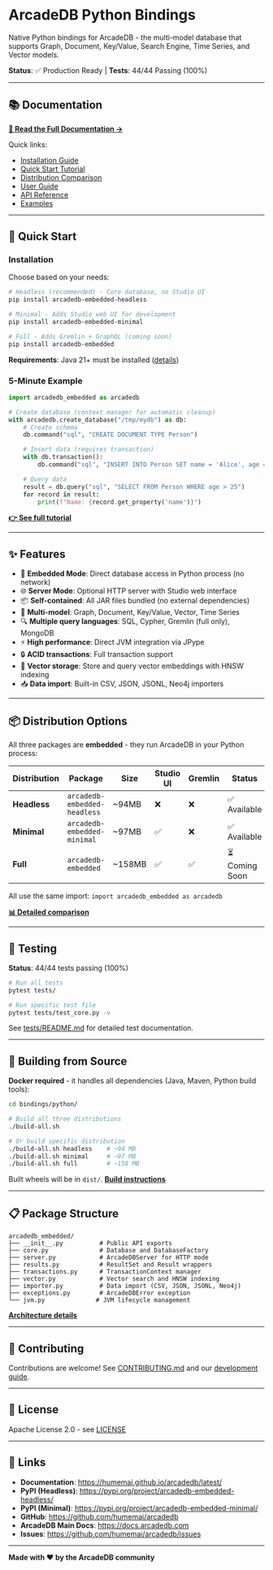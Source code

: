 # ArcadeDB Python Bindings

Native Python bindings for ArcadeDB - the multi-model database that supports Graph, Document, Key/Value, Search Engine, Time Series, and Vector models.

**Status**: ✅ Production Ready | **Tests**: 44/44 Passing (100%)

---

## 📚 Documentation

**[📖 Read the Full Documentation →](https://humemai.github.io/arcadedb/latest)**

Quick links:
- [Installation Guide](https://humemai.github.io/arcadedb/latest/getting-started/installation/)
- [Quick Start Tutorial](https://humemai.github.io/arcadedb/latest/getting-started/quickstart/)
- [Distribution Comparison](https://humemai.github.io/arcadedb/latest/getting-started/distributions/)
- [User Guide](https://humemai.github.io/arcadedb/latest/guide/core/database/)
- [API Reference](https://humemai.github.io/arcadedb/latest/api/database/)
- [Examples](https://humemai.github.io/arcadedb/latest/examples/)

---

## 🚀 Quick Start

### Installation

Choose based on your needs:

```bash
# Headless (recommended) - Core database, no Studio UI
pip install arcadedb-embedded-headless

# Minimal - Adds Studio web UI for development
pip install arcadedb-embedded-minimal

# Full - Adds Gremlin + GraphQL (coming soon)
pip install arcadedb-embedded
```

**Requirements**: Java 21+ must be installed ([details](https://humemai.github.io/arcadedb/latest/getting-started/installation/#java-runtime-environment-jre))

### 5-Minute Example

```python
import arcadedb_embedded as arcadedb

# Create database (context manager for automatic cleanup)
with arcadedb.create_database("/tmp/mydb") as db:
    # Create schema
    db.command("sql", "CREATE DOCUMENT TYPE Person")

    # Insert data (requires transaction)
    with db.transaction():
        db.command("sql", "INSERT INTO Person SET name = 'Alice', age = 30")

    # Query data
    result = db.query("sql", "SELECT FROM Person WHERE age > 25")
    for record in result:
        print(f"Name: {record.get_property('name')}")
```

**[👉 See full tutorial](https://humemai.github.io/arcadedb/latest/getting-started/quickstart/)**

---

## ✨ Features

- 🚀 **Embedded Mode**: Direct database access in Python process (no network)
- 🌐 **Server Mode**: Optional HTTP server with Studio web interface
- 📦 **Self-contained**: All JAR files bundled (no external dependencies)
- 🔄 **Multi-model**: Graph, Document, Key/Value, Vector, Time Series
- 🔍 **Multiple query languages**: SQL, Cypher, Gremlin (full only), MongoDB
- ⚡ **High performance**: Direct JVM integration via JPype
- 🔒 **ACID transactions**: Full transaction support
- 🎯 **Vector storage**: Store and query vector embeddings with HNSW indexing
- 📥 **Data import**: Built-in CSV, JSON, JSONL, Neo4j importers

---

## 📦 Distribution Options

All three packages are **embedded** - they run ArcadeDB in your Python process:

| Distribution | Package | Size | Studio UI | Gremlin | Status |
|-------------|---------|------|-----------|---------|--------|
| **Headless** | `arcadedb-embedded-headless` | ~94MB | ❌ | ❌ | ✅ Available |
| **Minimal** | `arcadedb-embedded-minimal` | ~97MB | ✅ | ❌ | ✅ Available |
| **Full** | `arcadedb-embedded` | ~158MB | ✅ | ✅ | ⏳ Coming Soon |

All use the same import: `import arcadedb_embedded as arcadedb`

**[📊 Detailed comparison](https://humemai.github.io/arcadedb/latest/getting-started/distributions/)**

---

## 🧪 Testing

**Status**: 44/44 tests passing (100%)

```bash
# Run all tests
pytest tests/

# Run specific test file
pytest tests/test_core.py -v
```

See [tests/README.md](tests/README.md) for detailed test documentation.

---

## 🔧 Building from Source

**Docker required** - it handles all dependencies (Java, Maven, Python build tools):

```bash
cd bindings/python/

# Build all three distributions
./build-all.sh

# Or build specific distribution
./build-all.sh headless    # ~94 MB
./build-all.sh minimal     # ~97 MB
./build-all.sh full        # ~158 MB
```

Built wheels will be in `dist/`. **[Build instructions](https://humemai.github.io/arcadedb/latest/getting-started/installation/#building-from-source)**

---

## 📋 Package Structure

```
arcadedb_embedded/
├── __init__.py          # Public API exports
├── core.py              # Database and DatabaseFactory
├── server.py            # ArcadeDBServer for HTTP mode
├── results.py           # ResultSet and Result wrappers
├── transactions.py      # TransactionContext manager
├── vector.py            # Vector search and HNSW indexing
├── importer.py          # Data import (CSV, JSON, JSONL, Neo4j)
├── exceptions.py        # ArcadeDBError exception
└── jvm.py              # JVM lifecycle management
```

**[Architecture details](https://humemai.github.io/arcadedb/latest/development/architecture/)**

---

## 🤝 Contributing

Contributions are welcome! See [CONTRIBUTING.md](../../CONTRIBUTING.md) and our [development guide](https://humemai.github.io/arcadedb/latest/development/contributing/).

---

## 📄 License

Apache License 2.0 - see [LICENSE](../../LICENSE)

---

## 🔗 Links

- **Documentation**: https://humemai.github.io/arcadedb/latest/
- **PyPI (Headless)**: https://pypi.org/project/arcadedb-embedded-headless/
- **PyPI (Minimal)**: https://pypi.org/project/arcadedb-embedded-minimal/
- **GitHub**: https://github.com/humemai/arcadedb
- **ArcadeDB Main Docs**: https://docs.arcadedb.com
- **Issues**: https://github.com/humemai/arcadedb/issues

---

**Made with ❤️ by the ArcadeDB community**
